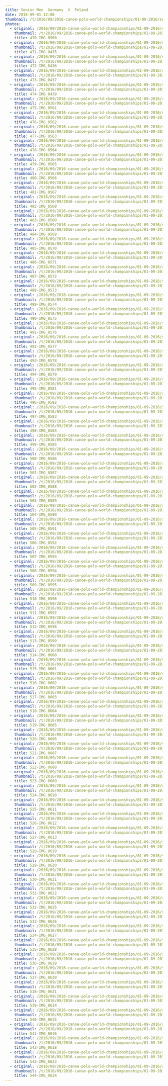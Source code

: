 ```yaml
---
title: Senior Men  Germany  V  Poland
date: 2016-09-01 12:00
thumbnail: /t/2016/09/2016-canoe-polo-world-championships/01-09-2016/senior-men-germany-v-poland/470-img_0560.jpg
photos:
  - original: /2016/09/2016-canoe-polo-world-championships/01-09-2016/senior-men-germany-v-poland/470-img_0560.jpg
    thumbnail: /t/2016/09/2016-canoe-polo-world-championships/01-09-2016/senior-men-germany-v-poland/470-img_0560.jpg
    title: 470-IMG_0560
  - original: /2016/09/2016-canoe-polo-world-championships/01-09-2016/senior-men-germany-v-poland/471-img_0435.jpg
    thumbnail: /t/2016/09/2016-canoe-polo-world-championships/01-09-2016/senior-men-germany-v-poland/471-img_0435.jpg
    title: 471-IMG_0435
  - original: /2016/09/2016-canoe-polo-world-championships/01-09-2016/senior-men-germany-v-poland/472-img_0436.jpg
    thumbnail: /t/2016/09/2016-canoe-polo-world-championships/01-09-2016/senior-men-germany-v-poland/472-img_0436.jpg
    title: 472-IMG_0436
  - original: /2016/09/2016-canoe-polo-world-championships/01-09-2016/senior-men-germany-v-poland/473-img_0437.jpg
    thumbnail: /t/2016/09/2016-canoe-polo-world-championships/01-09-2016/senior-men-germany-v-poland/473-img_0437.jpg
    title: 473-IMG_0437
  - original: /2016/09/2016-canoe-polo-world-championships/01-09-2016/senior-men-germany-v-poland/474-img_0439.jpg
    thumbnail: /t/2016/09/2016-canoe-polo-world-championships/01-09-2016/senior-men-germany-v-poland/474-img_0439.jpg
    title: 474-IMG_0439
  - original: /2016/09/2016-canoe-polo-world-championships/01-09-2016/senior-men-germany-v-poland/475-img_0561.jpg
    thumbnail: /t/2016/09/2016-canoe-polo-world-championships/01-09-2016/senior-men-germany-v-poland/475-img_0561.jpg
    title: 475-IMG_0561
  - original: /2016/09/2016-canoe-polo-world-championships/01-09-2016/senior-men-germany-v-poland/476-img_0562.jpg
    thumbnail: /t/2016/09/2016-canoe-polo-world-championships/01-09-2016/senior-men-germany-v-poland/476-img_0562.jpg
    title: 476-IMG_0562
  - original: /2016/09/2016-canoe-polo-world-championships/01-09-2016/senior-men-germany-v-poland/477-img_0563.jpg
    thumbnail: /t/2016/09/2016-canoe-polo-world-championships/01-09-2016/senior-men-germany-v-poland/477-img_0563.jpg
    title: 477-IMG_0563
  - original: /2016/09/2016-canoe-polo-world-championships/01-09-2016/senior-men-germany-v-poland/478-img_0564.jpg
    thumbnail: /t/2016/09/2016-canoe-polo-world-championships/01-09-2016/senior-men-germany-v-poland/478-img_0564.jpg
    title: 478-IMG_0564
  - original: /2016/09/2016-canoe-polo-world-championships/01-09-2016/senior-men-germany-v-poland/479-img_0565.jpg
    thumbnail: /t/2016/09/2016-canoe-polo-world-championships/01-09-2016/senior-men-germany-v-poland/479-img_0565.jpg
    title: 479-IMG_0565
  - original: /2016/09/2016-canoe-polo-world-championships/01-09-2016/senior-men-germany-v-poland/480-img_0566.jpg
    thumbnail: /t/2016/09/2016-canoe-polo-world-championships/01-09-2016/senior-men-germany-v-poland/480-img_0566.jpg
    title: 480-IMG_0566
  - original: /2016/09/2016-canoe-polo-world-championships/01-09-2016/senior-men-germany-v-poland/481-img_0567.jpg
    thumbnail: /t/2016/09/2016-canoe-polo-world-championships/01-09-2016/senior-men-germany-v-poland/481-img_0567.jpg
    title: 481-IMG_0567
  - original: /2016/09/2016-canoe-polo-world-championships/01-09-2016/senior-men-germany-v-poland/482-img_0568.jpg
    thumbnail: /t/2016/09/2016-canoe-polo-world-championships/01-09-2016/senior-men-germany-v-poland/482-img_0568.jpg
    title: 482-IMG_0568
  - original: /2016/09/2016-canoe-polo-world-championships/01-09-2016/senior-men-germany-v-poland/483-img_0580.jpg
    thumbnail: /t/2016/09/2016-canoe-polo-world-championships/01-09-2016/senior-men-germany-v-poland/483-img_0580.jpg
    title: 483-IMG_0580
  - original: /2016/09/2016-canoe-polo-world-championships/01-09-2016/senior-men-germany-v-poland/484-img_0569.jpg
    thumbnail: /t/2016/09/2016-canoe-polo-world-championships/01-09-2016/senior-men-germany-v-poland/484-img_0569.jpg
    title: 484-IMG_0569
  - original: /2016/09/2016-canoe-polo-world-championships/01-09-2016/senior-men-germany-v-poland/485-img_0570.jpg
    thumbnail: /t/2016/09/2016-canoe-polo-world-championships/01-09-2016/senior-men-germany-v-poland/485-img_0570.jpg
    title: 485-IMG_0570
  - original: /2016/09/2016-canoe-polo-world-championships/01-09-2016/senior-men-germany-v-poland/486-img_0571.jpg
    thumbnail: /t/2016/09/2016-canoe-polo-world-championships/01-09-2016/senior-men-germany-v-poland/486-img_0571.jpg
    title: 486-IMG_0571
  - original: /2016/09/2016-canoe-polo-world-championships/01-09-2016/senior-men-germany-v-poland/487-img_0572.jpg
    thumbnail: /t/2016/09/2016-canoe-polo-world-championships/01-09-2016/senior-men-germany-v-poland/487-img_0572.jpg
    title: 487-IMG_0572
  - original: /2016/09/2016-canoe-polo-world-championships/01-09-2016/senior-men-germany-v-poland/488-img_0573.jpg
    thumbnail: /t/2016/09/2016-canoe-polo-world-championships/01-09-2016/senior-men-germany-v-poland/488-img_0573.jpg
    title: 488-IMG_0573
  - original: /2016/09/2016-canoe-polo-world-championships/01-09-2016/senior-men-germany-v-poland/489-img_0574.jpg
    thumbnail: /t/2016/09/2016-canoe-polo-world-championships/01-09-2016/senior-men-germany-v-poland/489-img_0574.jpg
    title: 489-IMG_0574
  - original: /2016/09/2016-canoe-polo-world-championships/01-09-2016/senior-men-germany-v-poland/490-img_0575.jpg
    thumbnail: /t/2016/09/2016-canoe-polo-world-championships/01-09-2016/senior-men-germany-v-poland/490-img_0575.jpg
    title: 490-IMG_0575
  - original: /2016/09/2016-canoe-polo-world-championships/01-09-2016/senior-men-germany-v-poland/491-img_0576.jpg
    thumbnail: /t/2016/09/2016-canoe-polo-world-championships/01-09-2016/senior-men-germany-v-poland/491-img_0576.jpg
    title: 491-IMG_0576
  - original: /2016/09/2016-canoe-polo-world-championships/01-09-2016/senior-men-germany-v-poland/492-img_0577.jpg
    thumbnail: /t/2016/09/2016-canoe-polo-world-championships/01-09-2016/senior-men-germany-v-poland/492-img_0577.jpg
    title: 492-IMG_0577
  - original: /2016/09/2016-canoe-polo-world-championships/01-09-2016/senior-men-germany-v-poland/493-img_0578.jpg
    thumbnail: /t/2016/09/2016-canoe-polo-world-championships/01-09-2016/senior-men-germany-v-poland/493-img_0578.jpg
    title: 493-IMG_0578
  - original: /2016/09/2016-canoe-polo-world-championships/01-09-2016/senior-men-germany-v-poland/494-img_0579.jpg
    thumbnail: /t/2016/09/2016-canoe-polo-world-championships/01-09-2016/senior-men-germany-v-poland/494-img_0579.jpg
    title: 494-IMG_0579
  - original: /2016/09/2016-canoe-polo-world-championships/01-09-2016/senior-men-germany-v-poland/495-img_0581.jpg
    thumbnail: /t/2016/09/2016-canoe-polo-world-championships/01-09-2016/senior-men-germany-v-poland/495-img_0581.jpg
    title: 495-IMG_0581
  - original: /2016/09/2016-canoe-polo-world-championships/01-09-2016/senior-men-germany-v-poland/496-img_0582.jpg
    thumbnail: /t/2016/09/2016-canoe-polo-world-championships/01-09-2016/senior-men-germany-v-poland/496-img_0582.jpg
    title: 496-IMG_0582
  - original: /2016/09/2016-canoe-polo-world-championships/01-09-2016/senior-men-germany-v-poland/497-img_0583.jpg
    thumbnail: /t/2016/09/2016-canoe-polo-world-championships/01-09-2016/senior-men-germany-v-poland/497-img_0583.jpg
    title: 497-IMG_0583
  - original: /2016/09/2016-canoe-polo-world-championships/01-09-2016/senior-men-germany-v-poland/498-img_0584.jpg
    thumbnail: /t/2016/09/2016-canoe-polo-world-championships/01-09-2016/senior-men-germany-v-poland/498-img_0584.jpg
    title: 498-IMG_0584
  - original: /2016/09/2016-canoe-polo-world-championships/01-09-2016/senior-men-germany-v-poland/499-img_0585.jpg
    thumbnail: /t/2016/09/2016-canoe-polo-world-championships/01-09-2016/senior-men-germany-v-poland/499-img_0585.jpg
    title: 499-IMG_0585
  - original: /2016/09/2016-canoe-polo-world-championships/01-09-2016/senior-men-germany-v-poland/500-img_0586.jpg
    thumbnail: /t/2016/09/2016-canoe-polo-world-championships/01-09-2016/senior-men-germany-v-poland/500-img_0586.jpg
    title: 500-IMG_0586
  - original: /2016/09/2016-canoe-polo-world-championships/01-09-2016/senior-men-germany-v-poland/501-img_0587.jpg
    thumbnail: /t/2016/09/2016-canoe-polo-world-championships/01-09-2016/senior-men-germany-v-poland/501-img_0587.jpg
    title: 501-IMG_0587
  - original: /2016/09/2016-canoe-polo-world-championships/01-09-2016/senior-men-germany-v-poland/502-img_0588.jpg
    thumbnail: /t/2016/09/2016-canoe-polo-world-championships/01-09-2016/senior-men-germany-v-poland/502-img_0588.jpg
    title: 502-IMG_0588
  - original: /2016/09/2016-canoe-polo-world-championships/01-09-2016/senior-men-germany-v-poland/503-img_0589.jpg
    thumbnail: /t/2016/09/2016-canoe-polo-world-championships/01-09-2016/senior-men-germany-v-poland/503-img_0589.jpg
    title: 503-IMG_0589
  - original: /2016/09/2016-canoe-polo-world-championships/01-09-2016/senior-men-germany-v-poland/504-img_0590.jpg
    thumbnail: /t/2016/09/2016-canoe-polo-world-championships/01-09-2016/senior-men-germany-v-poland/504-img_0590.jpg
    title: 504-IMG_0590
  - original: /2016/09/2016-canoe-polo-world-championships/01-09-2016/senior-men-germany-v-poland/505-img_0591.jpg
    thumbnail: /t/2016/09/2016-canoe-polo-world-championships/01-09-2016/senior-men-germany-v-poland/505-img_0591.jpg
    title: 505-IMG_0591
  - original: /2016/09/2016-canoe-polo-world-championships/01-09-2016/senior-men-germany-v-poland/506-img_0592.jpg
    thumbnail: /t/2016/09/2016-canoe-polo-world-championships/01-09-2016/senior-men-germany-v-poland/506-img_0592.jpg
    title: 506-IMG_0592
  - original: /2016/09/2016-canoe-polo-world-championships/01-09-2016/senior-men-germany-v-poland/507-img_0593.jpg
    thumbnail: /t/2016/09/2016-canoe-polo-world-championships/01-09-2016/senior-men-germany-v-poland/507-img_0593.jpg
    title: 507-IMG_0593
  - original: /2016/09/2016-canoe-polo-world-championships/01-09-2016/senior-men-germany-v-poland/508-img_0594.jpg
    thumbnail: /t/2016/09/2016-canoe-polo-world-championships/01-09-2016/senior-men-germany-v-poland/508-img_0594.jpg
    title: 508-IMG_0594
  - original: /2016/09/2016-canoe-polo-world-championships/01-09-2016/senior-men-germany-v-poland/509-img_0595.jpg
    thumbnail: /t/2016/09/2016-canoe-polo-world-championships/01-09-2016/senior-men-germany-v-poland/509-img_0595.jpg
    title: 509-IMG_0595
  - original: /2016/09/2016-canoe-polo-world-championships/01-09-2016/senior-men-germany-v-poland/510-img_0596.jpg
    thumbnail: /t/2016/09/2016-canoe-polo-world-championships/01-09-2016/senior-men-germany-v-poland/510-img_0596.jpg
    title: 510-IMG_0596
  - original: /2016/09/2016-canoe-polo-world-championships/01-09-2016/senior-men-germany-v-poland/511-img_0597.jpg
    thumbnail: /t/2016/09/2016-canoe-polo-world-championships/01-09-2016/senior-men-germany-v-poland/511-img_0597.jpg
    title: 511-IMG_0597
  - original: /2016/09/2016-canoe-polo-world-championships/01-09-2016/senior-men-germany-v-poland/512-img_0598.jpg
    thumbnail: /t/2016/09/2016-canoe-polo-world-championships/01-09-2016/senior-men-germany-v-poland/512-img_0598.jpg
    title: 512-IMG_0598
  - original: /2016/09/2016-canoe-polo-world-championships/01-09-2016/senior-men-germany-v-poland/513-img_0599.jpg
    thumbnail: /t/2016/09/2016-canoe-polo-world-championships/01-09-2016/senior-men-germany-v-poland/513-img_0599.jpg
    title: 513-IMG_0599
  - original: /2016/09/2016-canoe-polo-world-championships/01-09-2016/senior-men-germany-v-poland/514-img_0600.jpg
    thumbnail: /t/2016/09/2016-canoe-polo-world-championships/01-09-2016/senior-men-germany-v-poland/514-img_0600.jpg
    title: 514-IMG_0600
  - original: /2016/09/2016-canoe-polo-world-championships/01-09-2016/senior-men-germany-v-poland/515-img_0601.jpg
    thumbnail: /t/2016/09/2016-canoe-polo-world-championships/01-09-2016/senior-men-germany-v-poland/515-img_0601.jpg
    title: 515-IMG_0601
  - original: /2016/09/2016-canoe-polo-world-championships/01-09-2016/senior-men-germany-v-poland/516-img_0602.jpg
    thumbnail: /t/2016/09/2016-canoe-polo-world-championships/01-09-2016/senior-men-germany-v-poland/516-img_0602.jpg
    title: 516-IMG_0602
  - original: /2016/09/2016-canoe-polo-world-championships/01-09-2016/senior-men-germany-v-poland/517-img_0603.jpg
    thumbnail: /t/2016/09/2016-canoe-polo-world-championships/01-09-2016/senior-men-germany-v-poland/517-img_0603.jpg
    title: 517-IMG_0603
  - original: /2016/09/2016-canoe-polo-world-championships/01-09-2016/senior-men-germany-v-poland/518-img_0604.jpg
    thumbnail: /t/2016/09/2016-canoe-polo-world-championships/01-09-2016/senior-men-germany-v-poland/518-img_0604.jpg
    title: 518-IMG_0604
  - original: /2016/09/2016-canoe-polo-world-championships/01-09-2016/senior-men-germany-v-poland/519-img_0605.jpg
    thumbnail: /t/2016/09/2016-canoe-polo-world-championships/01-09-2016/senior-men-germany-v-poland/519-img_0605.jpg
    title: 519-IMG_0605
  - original: /2016/09/2016-canoe-polo-world-championships/01-09-2016/senior-men-germany-v-poland/520-img_0606.jpg
    thumbnail: /t/2016/09/2016-canoe-polo-world-championships/01-09-2016/senior-men-germany-v-poland/520-img_0606.jpg
    title: 520-IMG_0606
  - original: /2016/09/2016-canoe-polo-world-championships/01-09-2016/senior-men-germany-v-poland/521-img_0607.jpg
    thumbnail: /t/2016/09/2016-canoe-polo-world-championships/01-09-2016/senior-men-germany-v-poland/521-img_0607.jpg
    title: 521-IMG_0607
  - original: /2016/09/2016-canoe-polo-world-championships/01-09-2016/senior-men-germany-v-poland/522-img_0608.jpg
    thumbnail: /t/2016/09/2016-canoe-polo-world-championships/01-09-2016/senior-men-germany-v-poland/522-img_0608.jpg
    title: 522-IMG_0608
  - original: /2016/09/2016-canoe-polo-world-championships/01-09-2016/senior-men-germany-v-poland/523-img_0609.jpg
    thumbnail: /t/2016/09/2016-canoe-polo-world-championships/01-09-2016/senior-men-germany-v-poland/523-img_0609.jpg
    title: 523-IMG_0609
  - original: /2016/09/2016-canoe-polo-world-championships/01-09-2016/senior-men-germany-v-poland/524-img_0610.jpg
    thumbnail: /t/2016/09/2016-canoe-polo-world-championships/01-09-2016/senior-men-germany-v-poland/524-img_0610.jpg
    title: 524-IMG_0610
  - original: /2016/09/2016-canoe-polo-world-championships/01-09-2016/senior-men-germany-v-poland/525-img_0611.jpg
    thumbnail: /t/2016/09/2016-canoe-polo-world-championships/01-09-2016/senior-men-germany-v-poland/525-img_0611.jpg
    title: 525-IMG_0611
  - original: /2016/09/2016-canoe-polo-world-championships/01-09-2016/senior-men-germany-v-poland/526-img_0612.jpg
    thumbnail: /t/2016/09/2016-canoe-polo-world-championships/01-09-2016/senior-men-germany-v-poland/526-img_0612.jpg
    title: 526-IMG_0612
  - original: /2016/09/2016-canoe-polo-world-championships/01-09-2016/senior-men-germany-v-poland/527-img_0613.jpg
    thumbnail: /t/2016/09/2016-canoe-polo-world-championships/01-09-2016/senior-men-germany-v-poland/527-img_0613.jpg
    title: 527-IMG_0613
  - original: /2016/09/2016-canoe-polo-world-championships/01-09-2016/senior-men-germany-v-poland/528-img_0619.jpg
    thumbnail: /t/2016/09/2016-canoe-polo-world-championships/01-09-2016/senior-men-germany-v-poland/528-img_0619.jpg
    title: 528-IMG_0619
  - original: /2016/09/2016-canoe-polo-world-championships/01-09-2016/senior-men-germany-v-poland/529-img_0620.jpg
    thumbnail: /t/2016/09/2016-canoe-polo-world-championships/01-09-2016/senior-men-germany-v-poland/529-img_0620.jpg
    title: 529-IMG_0620
  - original: /2016/09/2016-canoe-polo-world-championships/01-09-2016/senior-men-germany-v-poland/530-img_0621.jpg
    thumbnail: /t/2016/09/2016-canoe-polo-world-championships/01-09-2016/senior-men-germany-v-poland/530-img_0621.jpg
    title: 530-IMG_0621
  - original: /2016/09/2016-canoe-polo-world-championships/01-09-2016/senior-men-germany-v-poland/531-img_0622.jpg
    thumbnail: /t/2016/09/2016-canoe-polo-world-championships/01-09-2016/senior-men-germany-v-poland/531-img_0622.jpg
    title: 531-IMG_0622
  - original: /2016/09/2016-canoe-polo-world-championships/01-09-2016/senior-men-germany-v-poland/532-img_0625.jpg
    thumbnail: /t/2016/09/2016-canoe-polo-world-championships/01-09-2016/senior-men-germany-v-poland/532-img_0625.jpg
    title: 532-IMG_0625
  - original: /2016/09/2016-canoe-polo-world-championships/01-09-2016/senior-men-germany-v-poland/533-img_0626.jpg
    thumbnail: /t/2016/09/2016-canoe-polo-world-championships/01-09-2016/senior-men-germany-v-poland/533-img_0626.jpg
    title: 533-IMG_0626
  - original: /2016/09/2016-canoe-polo-world-championships/01-09-2016/senior-men-germany-v-poland/534-img_0627.jpg
    thumbnail: /t/2016/09/2016-canoe-polo-world-championships/01-09-2016/senior-men-germany-v-poland/534-img_0627.jpg
    title: 534-IMG_0627
  - original: /2016/09/2016-canoe-polo-world-championships/01-09-2016/senior-men-germany-v-poland/535-img_0628.jpg
    thumbnail: /t/2016/09/2016-canoe-polo-world-championships/01-09-2016/senior-men-germany-v-poland/535-img_0628.jpg
    title: 535-IMG_0628
  - original: /2016/09/2016-canoe-polo-world-championships/01-09-2016/senior-men-germany-v-poland/536-img_0629.jpg
    thumbnail: /t/2016/09/2016-canoe-polo-world-championships/01-09-2016/senior-men-germany-v-poland/536-img_0629.jpg
    title: 536-IMG_0629
  - original: /2016/09/2016-canoe-polo-world-championships/01-09-2016/senior-men-germany-v-poland/537-img_0630.jpg
    thumbnail: /t/2016/09/2016-canoe-polo-world-championships/01-09-2016/senior-men-germany-v-poland/537-img_0630.jpg
    title: 537-IMG_0630
  - original: /2016/09/2016-canoe-polo-world-championships/01-09-2016/senior-men-germany-v-poland/538-img_0631.jpg
    thumbnail: /t/2016/09/2016-canoe-polo-world-championships/01-09-2016/senior-men-germany-v-poland/538-img_0631.jpg
    title: 538-IMG_0631
  - original: /2016/09/2016-canoe-polo-world-championships/01-09-2016/senior-men-germany-v-poland/539-img_0614.jpg
    thumbnail: /t/2016/09/2016-canoe-polo-world-championships/01-09-2016/senior-men-germany-v-poland/539-img_0614.jpg
    title: 539-IMG_0614
  - original: /2016/09/2016-canoe-polo-world-championships/01-09-2016/senior-men-germany-v-poland/540-img_0615.jpg
    thumbnail: /t/2016/09/2016-canoe-polo-world-championships/01-09-2016/senior-men-germany-v-poland/540-img_0615.jpg
    title: 540-IMG_0615
  - original: /2016/09/2016-canoe-polo-world-championships/01-09-2016/senior-men-germany-v-poland/541-img_0616.jpg
    thumbnail: /t/2016/09/2016-canoe-polo-world-championships/01-09-2016/senior-men-germany-v-poland/541-img_0616.jpg
    title: 541-IMG_0616
  - original: /2016/09/2016-canoe-polo-world-championships/01-09-2016/senior-men-germany-v-poland/542-img_0618.jpg
    thumbnail: /t/2016/09/2016-canoe-polo-world-championships/01-09-2016/senior-men-germany-v-poland/542-img_0618.jpg
    title: 542-IMG_0618
  - original: /2016/09/2016-canoe-polo-world-championships/01-09-2016/senior-men-germany-v-poland/543-img_0623.jpg
    thumbnail: /t/2016/09/2016-canoe-polo-world-championships/01-09-2016/senior-men-germany-v-poland/543-img_0623.jpg
    title: 543-IMG_0623
  - original: /2016/09/2016-canoe-polo-world-championships/01-09-2016/senior-men-germany-v-poland/544-img_0624.jpg
    thumbnail: /t/2016/09/2016-canoe-polo-world-championships/01-09-2016/senior-men-germany-v-poland/544-img_0624.jpg
    title: 544-IMG_0624
---
```

